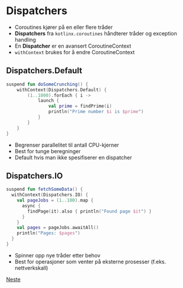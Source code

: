 # Dispatchers

- Coroutines kjører på en eller flere tråder
- **Dispatchers** fra `kotlinx.coroutines` håndterer tråder og exception handling
- En **Dispatcher** er en avansert CoroutineContext
- `withContext` brukes for å endre CoroutineContext

## Dispatchers.Default

```kotlin
suspend fun doSomeCrunching() {
    withContext(Dispatchers.Default) {
        (1..1000).forEach { i ->
            launch {
                val prime = findPrime(i)
                println("Prime number $i is $prime")
            }
        }
    }
}
```

- Begrenser parallelitet til antall CPU-kjerner
- Best for tunge beregninger
- Default hvis man ikke spesifiserer en dispatcher

## Dispatchers.IO

```kotlin
suspend fun fetchSomeData() {
  withContext(Dispatchers.IO) {
    val pageJobs = (1..100).map {
      async {
        findPage(it).also { println("Found page $it") }
      }
    }
    val pages = pageJobs.awaitAll()
    println("Pages: $pages")
  }
}
```

- Spinner opp nye tråder etter behov
- Best for operasjoner som venter på eksterne prosesser (f.eks. nettverkskall)

[Neste](08-sequence.md)
